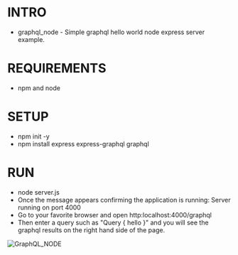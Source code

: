 
# INTRO
- graphql_node - Simple graphql hello world node express server example.

# REQUIREMENTS
- npm and node

# SETUP
- npm init -y
- npm install express express-graphql graphql


# RUN
- node server.js
- Once the message appears confirming the application is running: Server running on port 4000
- Go to your favorite browser and open http:localhost:4000/graphql
- Then enter a query such as "Query { hello }" and you will see the graphql results on the right hand side of the page.
  
![GraphQL_NODE](https://github.com/keelyb/graphql_node/assets/7407493/fe67e6d0-896f-4c1e-9936-2a6d3bce17f6)
